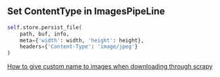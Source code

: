 ## Set ContentType in ImagesPipeLine

```python
self.store.persist_file(
    path, buf, info,
    meta={'width': width, 'height': height},
    headers={'Content-Type': 'image/jpeg'}
)
```

[How to give custom name to images when downloading through scrapy](https://stackoverflow.com/a/44430130)
